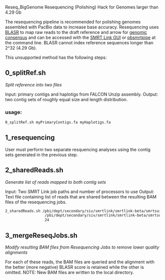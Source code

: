 Reseq_BigGenome
Resequencing (Polishing) Hack for Genomes larger than 4.29 Gb

The resequencing pipeline is recommended for polishing genomes assembled with PacBio data to increase base accuracy. Resequencing uses [BLASR](https://github.com/PacificBiosciences/blasr) to map raw reads to the draft reference and arrow for [genomic consensus](https://github.com/PacificBiosciences/GenomicConsensus) and can be accessed with the [SMRT Link GUI](http://www.pacb.com/wp-content/uploads/SMRT_Link_User_Guide.pdf) or [pbsmrtpipe](http://pbsmrtpipe.readthedocs.io/en/master/getting_started.html#basic-resequencing) at the command line. BLASR cannot index reference sequences longer than 2^32 (4.29 Gb).

This unsupported method has the following steps:

## 0_splitRef.sh
*Split reference into two files*

Input: primary contigs and haplotigs from FALCON Unzip assembly.
Output: two contig sets of roughly equal size and length distribution.

### usage: 
```bash
0_splitRef.sh myPrimaryContigs.fa myHaplotigs.fa
```

## 1_resequencing
User must perform two separate resquencing analyses using the contig sets generated in the previous step.

## 2_sharedReads.sh
*Generate list of reads mapped to both contig sets*

Input: Two SMRT Link job paths and number of processors to use
Output: Text file containing list of reads that are shared between the resulting BAM files of the resequencing jobs.

```bash
2_sharedReads.sh /pbi/dept/secondary/siv/smrtlink/smrtlink-beta/smrtsuite_166987/userdata/jobs_root/076/076209 \
                  /pbi/dept/secondary/siv/smrtlink/smrtlink-beta/smrtsuite_166987/userdata/jobs_root/076/076210 \
                  24
```

## 3_mergeReseqJobs.sh
*Modify resulting BAM files from Resequencing Jobs to remove lower quality alignments*

For each of these reads, the BAM files are queried and the alignment with the better (more negative) BLASR score is retained while the other is omitted. NOTE: New BAM files are written to the local directory.


